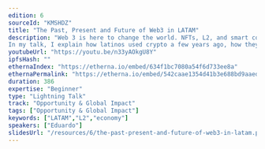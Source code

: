```yaml
---
edition: 6
sourceId: "KMSHDZ"
title: "The Past, Present and Future of Web3 in LATAM"
description: "Web 3 is here to change the world. NFTs, L2, and smart contracts are tools that people need in Latam to address economical disparity and to access a better financial ecosystem.
In my talk, I explain how latinos used crypto a few years ago, how they are using it, and how they'll use it to improve their lives through DAOs, NFTs, L2s and smartcontracts."
youtubeUrl: "https://youtu.be/n33yAOkgU8Y"
ipfsHash: ""
ethernaIndex: "https://etherna.io/embed/634f1bc7080a54f6d733ee8a"
ethernaPermalink: "https://etherna.io/embed/542caae1354d41b3e688bd9aaed0e52932c95a8acf901f479325e6e5105b306f"
duration: 386
expertise: "Beginner"
type: "Lightning Talk"
track: "Opportunity & Global Impact"
tags: ["Opportunity & Global Impact"]
keywords: ["LATAM","L2","economy"]
speakers: ["Eduardo"]
slidesUrl: "/resources/6/the-past-present-and-future-of-web3-in-latam.pdf"
---
```

